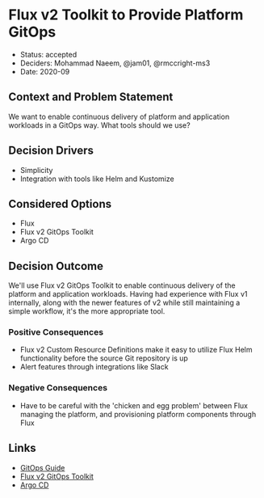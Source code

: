 # Flux v2 Toolkit to Provide Platform GitOps

* Status: accepted
* Deciders: Mohammad Naeem, @jam01, @rmccright-ms3
* Date: 2020-09

## Context and Problem Statement

We want to enable continuous delivery of platform and application workloads in a GitOps way. What tools should we use?

## Decision Drivers <!-- optional -->

* Simplicity
* Integration with tools like Helm and Kustomize

## Considered Options

* Flux
* Flux v2 GitOps Toolkit
* Argo CD

## Decision Outcome

We'll use Flux v2 GitOps Toolkit to enable continuous delivery of the platform and application workloads. Having had experience with Flux v1 internally, along with the newer features of v2 while still maintaining a simple workflow, it's the more appropriate tool.

### Positive Consequences <!-- optional -->

* Flux v2 Custom Resource Definitions make it easy to utilize Flux Helm functionality before the source Git repository is up
* Alert features through integrations like Slack

### Negative Consequences <!-- optional -->

* Have to be careful with the 'chicken and egg problem' between Flux managing the platform, and provisioning platform components through Flux

## Links <!-- optional -->

* [GitOps Guide](https://www.weave.works/technologies/gitops/)
* [Flux v2 GitOps Toolkit](https://toolkit.fluxcd.io/)
* [Argo CD](https://argoproj.github.io/argo-cd/)
